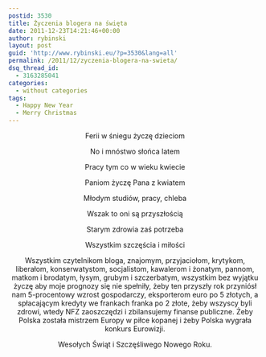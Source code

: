 ```yaml
---
postid: 3530
title: Życzenia blogera na święta
date: 2011-12-23T14:21:46+00:00
author: rybinski
layout: post
guid: 'http://www.rybinski.eu/?p=3530&lang=all'
permalink: /2011/12/zyczenia-blogera-na-swieta/
dsq_thread_id:
  - 3163285041
categories:
  - without categories
tags:
  - Happy New Year
  - Merry Christmas
---
```

<p style="text-align: center;">
  Ferii w śniegu życzę dzieciom
</p>

<p style="text-align: center;">
  No i mnóstwo słońca latem
</p>

<p style="text-align: center;">
  Pracy tym co w wieku kwiecie
</p>

<p style="text-align: center;">
  Paniom życzę Pana z kwiatem
</p>

<p style="text-align: center;">
  Młodym studiów, pracy, chleba
</p>

<p style="text-align: center;">
  Wszak to oni są przyszłością
</p>

<p style="text-align: center;">
  Starym zdrowia zaś potrzeba
</p>

<p style="text-align: center;">
  Wszystkim szczęścia i miłości
</p>

<p style="text-align: center;">
  Wszystkim czytelnikom bloga, znajomym, przyjaciołom, krytykom, liberałom, konserwatystom, socjalistom, kawalerom i żonatym, pannom, matkom i brodatym, łysym, grubym i szczerbatym, wszystkim bez wyjątku życzę aby moje prognozy się nie spełniły, żeby ten przyszły rok przyniósł nam 5-procentowy wzrost gospodarczy, eksporterom euro po 5 złotych, a spłacającym kredyty we frankach franka po 2 złote, żeby wszyscy byli zdrowi, wtedy NFZ zaoszczędzi i zbilansujemy finanse publiczne. Żeby Polska została mistrzem Europy w piłce kopanej i żeby Polska wygrała konkurs Eurowizji.
</p>

<p style="text-align: center;">
  Wesołych Świąt i Szczęśliwego Nowego Roku.
</p>

<p style="text-align: center;">
  <p style="text-align: center;">
    <p style="text-align: center;">
      <p style="text-align: center;">
